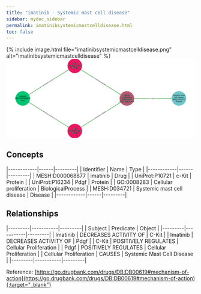```yaml
---
title: "imatinib - Systemic mast cell disease"
sidebar: mydoc_sidebar
permalink: imatinibsystemicmastcelldisease.html
toc: false 
---
```


{% include image.html file="imatinibsystemicmastcelldisease.png" alt="imatinibsystemicmastcelldisease" %}![Path Visualization](/images/imatinibsystemicmastcelldisease.png)

## Concepts

|------------|------|---------|
| Identifier | Name | Type    |
|------------|------|---------|
| MESH:D000068877 | imatinib | Drug |
| UniProt:P10721 | c-Kit | Protein |
| UniProt:P16234 | Pdgf | Protein |
| GO:0008283 | Cellular proliferation | BiologicalProcess |
| MESH:D034721 | Systemic mast cell disease | Disease |
|------------|------|---------|

## Relationships

|---------|-----------|---------|
| Subject | Predicate | Object  |
|---------|-----------|---------|
| Imatinib | DECREASES ACTIVITY OF | C-Kit |
| Imatinib | DECREASES ACTIVITY OF | Pdgf |
| C-Kit | POSITIVELY REGULATES | Cellular Proliferation |
| Pdgf | POSITIVELY REGULATES | Cellular Proliferation |
| Cellular Proliferation | CAUSES | Systemic Mast Cell Disease |
|---------|-----------|---------|

Reference: [https://go.drugbank.com/drugs/DB:DB00619#mechanism-of-action](https://go.drugbank.com/drugs/DB:DB00619#mechanism-of-action){:target="_blank"}